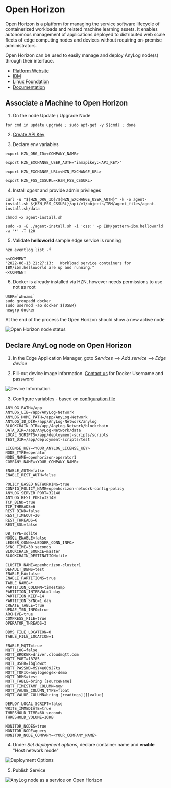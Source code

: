# Open Horizon 

Open Horizon is a platform for managing the service software lifecycle of containerized workloads and related machine 
learning assets. It enables autonomous management of applications deployed to distributed web scale fleets of edge 
computing nodes and devices without requiring on-premise administrators.

Open Horizon can be used to easily manage and deploy AnyLog node(s) through their interface.   

* [Platform Website](https://cp-console.ieam42-edge-8e873dd4c685acf6fd2f13f4cdfb05bb-0000.us-south.containers.appdomain.cloud/edge)
* [IBM](https://developer.ibm.com/components/open-horizon/)
* [Linux Foundation](https://www.lfedge.org/projects/openhorizon/)
* [Documentation](https://open-horizon.github.io/)


## Associate a Machine to Open Horizon
1. On the node Update / Upgrade Node 
```shell
for cmd in update upgrade ; sudo apt-get -y ${cmd} ; done 
```

2. [Create API Key](https://www.ibm.com/docs/en/eam/4.3?topic=installation-creating-your-api-key)

3. Declare env variables 
```shell
export HZN_ORG_ID=<COMPANY_NAME> 

export HZN_EXCHANGE_USER_AUTH="iamapikey:<API_KEY>"

export HZN_EXCHANGE_URL=<HZN_EXCHANGE_URL>

export HZN_FSS_CSSURL=<HZN_FSS_CSSURL>
```

4. Install _agent_ and provide admin privileges 
```shell
curl -u "${HZN_ORG_ID}/${HZN_EXCHANGE_USER_AUTH}" -k -o agent-install.sh ${HZN_FSS_CSSURL}/api/v1/objects/IBM/agent_files/agent-install.sh/data

chmod +x agent-install.sh

sudo -s -E ./agent-install.sh -i 'css:' -p IBM/pattern-ibm.helloworld -w '*' -T 120
```

5. Validate **helloworld** sample edge service is running 
```shell
hzn eventlog list -f

<<COMMENT  
"2022-06-13 21:27:13:   Workload service containers for IBM/ibm.helloworld are up and running."
<<COMMENT
```

6. Docker is already installed via HZN, however needs permissions to use not as root
```shell
USER=`whoami` 
sudo groupadd docker 
sudo usermod -aG docker ${USER} 
newgrp docker
```

At the end of the process the Open Horizon should show a new active node 

![Open Horizon node status](../../imgs/OpenHorizon_node_state.png)

## Declare AnyLog node on Open Horizon 

1. In the Edge Application Manager, goto _Services_ --> _Add service_ --> _Edge device_

2. Fill-out device image information. [Contact us](mailto:info@anylog.co) for Docker Username and password 

![Device Information](../../imgs/OpenHorizon_device_info.png)

3. Configure variables - based on [configuration file](https://github.com/AnyLog-co/deployments/blob/master/docker-compose/anylog-operator/anylog_configs.env)
```dotenv
ANYLOG_PATH=/app
ANYLOG_LIB=/app/AnyLog-Network
ANYLOG_HOME_PATH=/app/AnyLog-Network
ANYLOG_ID_DIR=/app/AnyLog-Network/anylog
BLOCKCHAIN_DIR=/app/AnyLog-Network/blockchain
DATA_DIR=/app/AnyLog-Network/data
LOCAL_SCRIPTS=/app/deployment-scripts/scripts
TEST_DIR=/app/deployment-scripts/test

LICENSE_KEY=<YOUR_ANYLOG_LICENSE_KEY>
NODE_TYPE=operator
NODE_NAME=openhorizon-operator1
COMPANY_NAME=<YOUR_COMPANY_NAME>

ENABLE_AUTH=false
ENABLE_REST_AUTH=false

POLICY_BASED_NETWORKING=true
CONFIG_POLICY_NAME=openhorizon-network-config-policy
ANYLOG_SERVER_PORT=32148
ANYLOG_REST_PORT=32149
TCP_BIND=true
TCP_THREADS=6
REST_BIND=false
REST_TIMEOUT=20
REST_THREADS=6
REST_SSL=false

DB_TYPE=sqlite
NOSQL_ENABLE=false
LEDGER_CONN=<LEDGER_CONN_INFO>
SYNC_TIME=30 seconds
BLOCKCHAIN_SOURCE=master
BLOCKCHAIN_DESTINATION=file

CLUSTER_NAME=openhorizon-cluster1
DEFAULT_DBMS=test
ENABLE_HA=false
ENABLE_PARTITIONS=true
TABLE_NAME=*
PARTITION_COLUMN=timestamp
PARTITION_INTERVAL=1 day
PARTITION_KEEP=14
PARTITION_SYNC=1 day
CREATE_TABLE=true
UPDAE_TSD_INFO=true
ARCHIVE=true
COMPRESS_FILE=true
OPERATOR_THREADS=3

DBMS_FILE_LOCATION=0
TABLE_FILE_LOCATION=1

ENABLE_MQTT=true
MQTT_LOG=false
MQTT_BROKER=driver.cloudmqtt.com
MQTT_PORT=18785
MQTT_USER=ibglowct
MQTT_PASSWD=MSY4e009J7ts
MQTT_TOPIC=anylogedgex-demo
MQTT_DBMS=test
MQTT_TABLE=bring [sourceName]
MQTT_TIMESTAMP_COLUMN=now
MQTT_VALUE_COLUMN_TYPE=float
MQTT_VALUE_COLUMN=bring [readings][][value]

DEPLOY_LOCAL_SCRIPT=false
WRITE_IMMEDIATE=true
THRESHOLD_TIME=60 seconds
THRESHOLD_VOLUME=10KB

MONITOR_NODES=true
MONITOR_NODE=query
MONITOR_NODE_COMPANY=<YOUR_COMPANY_NAME>
```

4. Under _Set deployment options_, declare container name and **enable** "Host network mode" 

![Deployment Options](../../imgs/OpenHorizon_deployment_options.png)

5. Publish Service 

![AnyLog node as a service on Open Horizon](../../imgs/OpenHorizon_published_service.png)